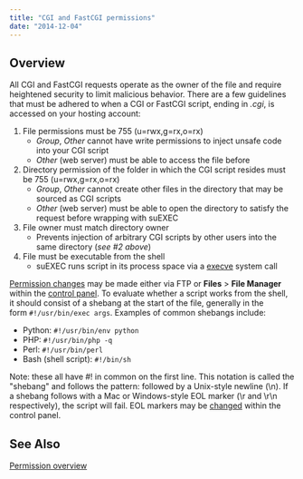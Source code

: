 ```yaml
---
title: "CGI and FastCGI permissions"
date: "2014-12-04"
---
```


## Overview

All CGI and FastCGI requests operate as the owner of the file and require heightened security to limit malicious behavior. There are a few guidelines that must be adhered to when a CGI or FastCGI script, ending in _.cgi_, is accessed on your hosting account:

1. File permissions must be 755 (u=rwx,g=rx,o=rx)
    - _Group_, _Other_ cannot have write permissions to inject unsafe code into your CGI script
    - _Other_ (web server) must be able to access the file before
2. Directory permission of the folder in which the CGI script resides must be 755 (u=rwx,g=rx,o=rx)
    - _Group_, _Other_ cannot create other files in the directory that may be sourced as CGI scripts
    - _Other_ (web server) must be able to open the directory to satisfy the request before wrapping with suEXEC
3. File owner must match directory owner
    - Prevents injection of arbitrary CGI scripts by other users into the same directory (_see #2 above_)
4. File must be executable from the shell
    - suEXEC runs script in its process space via a [execve](http://linux.die.net/man/2/execve) system call

[Permission changes](https://kb.apiscp.com/guides/permissions-overview/#changing "Permissions overview") may be made either via FTP or **Files** > **File Manager** within the [control panel](https://kb.apiscp.com/control-panel/logging-into-the-control-panel/ "Logging into the control panel"). To evaluate whether a script works from the shell, it should consist of a shebang at the start of the file, generally in the form `#!/usr/bin/exec args`. Examples of common shebangs include:

- Python: `#!/usr/bin/env python`
- PHP: `#!/usr/bin/php -q`
- Perl: `#!/usr/bin/perl`
- Bash (shell script): `#!/bin/sh`

Note: these all have #! in common on the first line. This notation is called the "shebang" and follows the pattern: <shebang><path to executable> followed by a Unix-style newline (\\n). If a shebang follows with a Mac or Windows-style EOL marker (\\r and \\r\\n respectively), the script will fail. EOL markers may be [changed](https://kb.apiscp.com/control-panel/changing-eol-markers/) within the control panel.

## See Also

[Permission overview](https://kb.apiscp.com/guides/permissions-overview/ "Permissions overview")
